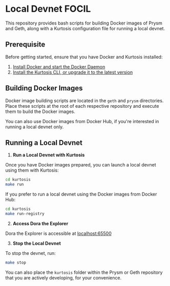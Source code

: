 # Local Devnet FOCIL

This repository provides bash scripts for building Docker images of Prysm and Geth, along with a Kurtosis configuration file for running a local devnet.

## Prerequisite

Before getting started, ensure that you have Docker and Kurtosis installed:

1. [Install Docker and start the Docker Daemon][docker-installation]
2. [Install the Kurtosis CLI, or upgrade it to the latest version][kurtosis-cli-installation]

## Building Docker Images

Docker image building scripts are located in the `geth` and `prysm` directories. Place these scripts at the root of each respective repository and execute them to build the Docker images.

You can also use Docker images from Docker Hub, if you're interested in running a local devnet only.

## Running a Local Devnet

1. **Run a Local Devnet with Kurtosis**

Once you have Docker images prepared, you can launch a local devnet using them with Kurtosis:

```bash
cd kurtosis
make run
```

If you prefer to run a local devnet using the Docker images from Docker Hub:

```bash
cd kurtosis
make run-registry
```

2. **Access Dora the Explorer**

Dora the Explorer is accessible at [localhost:65500][dora-the-explorer]

3. **Stop the Local Devnet**

To stop the devnet, run:

```bash
make stop
```

You can also place the `kurtosis` folder within the Prysm or Geth repository that you are actively developing, for your convenience.

<!------------------------ Only links below here -------------------------------->

[docker-installation]: https://docs.docker.com/get-docker
[kurtosis-cli-installation]: https://docs.kurtosis.com/install
[dora-the-explorer]: http://localhost:65500
